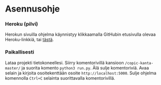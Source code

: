 # Asennusohje

### Heroku (pilvi)

Herokun sivuilla ohjelma käynnistyy klikkaamalla GitHubin etusivulla olevaa Heroku-linkkiä, tai [tästä](https://copic-kanta.herokuapp.com).


### Paikallisesti

Lataa projekti tietokoneellesi. Siirry komentorivillä kansioon `/copic-kanta-master/` ja suorita komento `python3 run.py`. Älä sulje komentoriviä. Avaa selain ja kirjoita osoitekenttään osoite `http://localhost:5000`. Sulje ohjelma komennolla `Ctrl+C` selainta suorittavalla komentorivillä.
